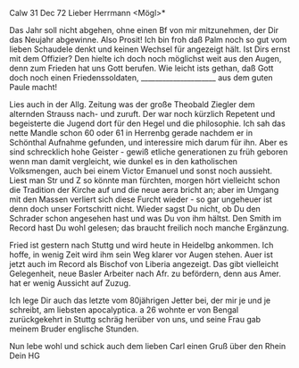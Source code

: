  Calw 31 Dec 72
Lieber Herrmann <Mögl>*

Das Jahr soll nicht abgehen, ohne einen Bf von mir mitzunehmen, der Dir das Neujahr abgewinne. Also Prosit! Ich bin froh daß Palm noch so gut vom lieben Schaudele denkt und keinen Wechsel für angezeigt hält. Ist Dirs ernst mit dem Offizier? Den hielte ich doch noch möglichst weit aus den Augen, denn zum Frieden hat uns Gott berufen. Wie leicht ists gethan, daß Gott doch noch einen Friedenssoldaten, _____________________ aus dem guten Paule macht!

Lies auch in der Allg. Zeitung was der große Theobald Ziegler dem alternden Strauss nach- und zuruft. Der war noch kürzlich Repetent und begeisterte die Jugend dort für den Hegel und die philosophie. Ich sah das nette Mandle schon 60 oder 61 in Herrenbg gerade nachdem er in Schönthal Aufnahme gefunden, und interessire mich darum für ihn. Aber es sind schrecklich hohe Geister - gewiß etliche generationen zu früh geboren wenn man damit vergleicht, wie dunkel es in den katholischen Volksmengen, auch bei einem Victor Emanuel und sonst noch aussieht. Liest man Str und Z so könnte man fürchten, morgen hört vielleicht schon die Tradition der Kirche auf und die neue aera bricht an; aber im Umgang mit den Massen verliert sich diese Furcht wieder - so gar ungeheuer ist denn doch unser Fortschritt nicht. 
Wieder sagst Du nicht, ob Du den Schrader schon angesehen hast und was Du von ihm hältst. Den Smith im Record hast Du wohl gelesen; das braucht freilich noch manche Ergänzung.

Fried ist gestern nach Stuttg und wird heute in Heidelbg ankommen. Ich hoffe, in wenig Zeit wird ihm sein Weg klarer vor Augen stehen. 
Auer ist jetzt auch im Record als Bischof von Liberia angezeigt. Das gibt vielleicht Gelegenheit, neue Basler Arbeiter nach Afr. zu befördern, denn aus Amer. hat er wenig Aussicht auf Zuzug.

Ich lege Dir auch das letzte vom 80jährigen Jetter bei, der mir je und je schreibt, am liebsten apocalyptica. a 26 wohnte er von Bengal zurückgekehrt in Stuttg schräg herüber von uns, und seine Frau gab meinem Bruder englische Stunden.

Nun lebe wohl und schick auch dem lieben Carl einen Gruß über den Rhein  Dein HG
